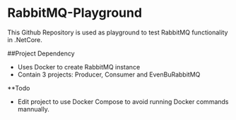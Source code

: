 # RabbitMQ-Playground
This Github Repository is used as playground to test RabbitMQ functionality in .NetCore. 

##Project Dependency
* Uses Docker to create RabbitMQ instance
* Contain 3 projects: Producer, Consumer and EvenBuRabbitMQ

**Todo
* Edit project to use Docker Compose to avoid running Docker commands mannually.
